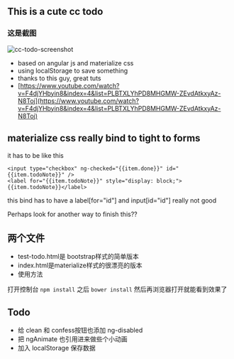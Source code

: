 ## This is a cute cc todo

### 这是截图
![cc-todo-screenshot](http://www.icehota.com/wp-content/uploads/2015/10/cc-todo.png "cc-todo")

- based on angular js and materialize css
- using localStorage to save something
- thanks to this guy, great tuts 
- [https://www.youtube.com/watch?v=F4djYHbyin8&index=4&list=PLBTXLYhPD8MHGMW-ZEvdAtkxyAz-N8Toj](https://www.youtube.com/watch?v=F4djYHbyin8&index=4&list=PLBTXLYhPD8MHGMW-ZEvdAtkxyAz-N8Toj) 

## materialize css really bind to tight to forms

it has to be like this

    <input type="checkbox" ng-checked="{{item.done}}" id="{{item.todoNote}}" />
    <label for="{{item.todoNote}}" style="display: block;">{{item.todoNote}}</label>

this bind has to have a label[for="id"] and input[id="id"]
really not good

Perhaps look for another way to finish this??

## 两个文件

- test-todo.html是 bootstrap样式的简单版本
- index.html是materialize样式的很漂亮的版本
- 使用方法

打开控制台 `npm install` 之后 `bower install`
然后再浏览器打开就能看到效果了

## Todo
- 给 clean 和 confess按钮也添加 ng-disabled
- 把 ngAnimate 也引用进来做些个小动画
- 加入 localStorage 保存数据

